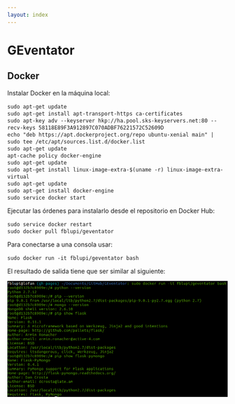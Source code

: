 ```yaml
---
layout: index
---
```


# GEventator

## Docker

Instalar Docker en la máquina local:

```
sudo apt-get update
sudo apt-get install apt-transport-https ca-certificates
sudo apt-key adv --keyserver hkp://ha.pool.sks-keyservers.net:80 --recv-keys 58118E89F3A912897C070ADBF76221572C52609D
echo "deb https://apt.dockerproject.org/repo ubuntu-xenial main" | sudo tee /etc/apt/sources.list.d/docker.list
sudo apt-get update
apt-cache policy docker-engine
sudo apt-get update
sudo apt-get install linux-image-extra-$(uname -r) linux-image-extra-virtual
sudo apt-get update
sudo apt-get install docker-engine
sudo service docker start
```

Ejecutar las órdenes para instalarlo desde el repositorio en Docker Hub:

```
sudo service docker restart
sudo docker pull fblupi/geventator
```

Para conectarse a una consola usar:

```
sudo docker run -it fblupi/geventator bash
```

El resultado de salida tiene que ser similar al siguiente:

!["salida esperada docker"](img/docker-working.png "salida esperada docker")
